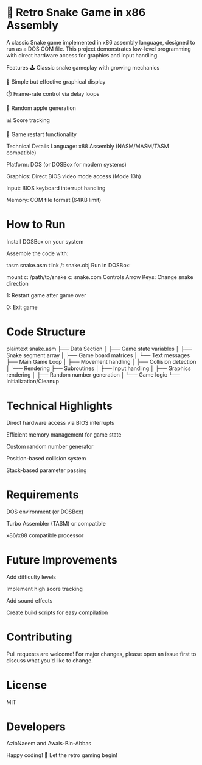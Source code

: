 # 🐍 Retro Snake Game in x86 Assembly

A classic Snake game implemented in x86 assembly language, designed to run as a DOS COM file. This project demonstrates low-level programming with direct hardware access for graphics and input handling.

Features
🕹️ Classic snake gameplay with growing mechanics

🎨 Simple but effective graphical display

⏱️ Frame-rate control via delay loops

🍎 Random apple generation

📊 Score tracking

🔄 Game restart functionality

Technical Details
Language: x88 Assembly (NASM/MASM/TASM compatible)

Platform: DOS (or DOSBox for modern systems)

Graphics: Direct BIOS video mode access (Mode 13h)

Input: BIOS keyboard interrupt handling

Memory: COM file format (64KB limit)

# How to Run
Install DOSBox on your system

Assemble the code with:

tasm snake.asm
tlink /t snake.obj
Run in DOSBox:

mount c: /path/to/snake
c:
snake.com
Controls
Arrow Keys: Change snake direction

1: Restart game after game over

0: Exit game

# Code Structure
plaintext
snake.asm
├── Data Section
│   ├── Game state variables
│   ├── Snake segment array
│   ├── Game board matrices
│   └── Text messages
├── Main Game Loop
│   ├── Movement handling
│   ├── Collision detection
│   └── Rendering
├── Subroutines
│   ├── Input handling
│   ├── Graphics rendering
│   ├── Random number generation
│   └── Game logic
└── Initialization/Cleanup
# Technical Highlights
Direct hardware access via BIOS interrupts

Efficient memory management for game state

Custom random number generator

Position-based collision system

Stack-based parameter passing

# Requirements
DOS environment (or DOSBox)

Turbo Assembler (TASM) or compatible

x86/x88 compatible processor

# Future Improvements
Add difficulty levels

Implement high score tracking

Add sound effects

Create build scripts for easy compilation

# Contributing
Pull requests are welcome! For major changes, please open an issue first to discuss what you'd like to change.

# License
MIT
# Developers
AzibNaeem and Awais-Bin-Abbas

Happy coding! 🚀 Let the retro gaming begin!

